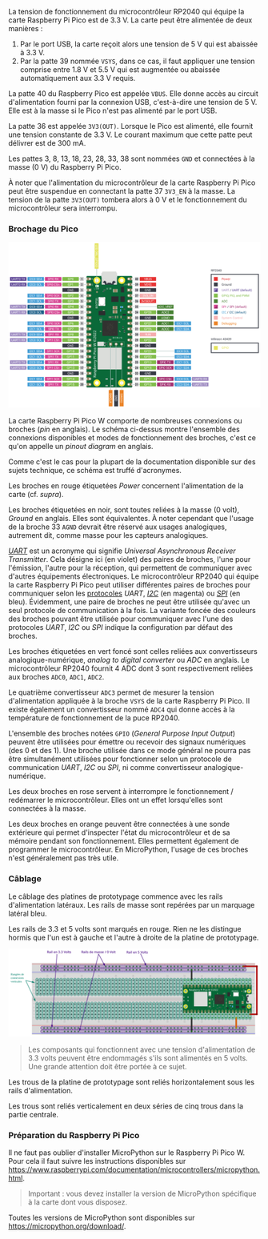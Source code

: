 La tension de fonctionnement du microcontrôleur RP2040 qui équipe la carte Raspberry Pi Pico est de 3.3 V. La carte peut être alimentée de
deux manières : 

1. Par le port USB, la carte reçoit alors une tension de 5 V qui est abaissée à 3.3 V.
2. Par la patte 39 nommée `VSYS`, dans ce cas, il faut appliquer une tension comprise entre 1.8 V
et 5.5 V qui est augmentée ou abaissée automatiquement aux 3.3 V requis. 

La patte 40 du Raspberry Pico est appelée `VBUS`. Elle donne accès au circuit d'alimentation fourni 
par la connexion USB, c'est-à-dire une tension de 5 V. Elle est à la masse si le Pico n'est pas
alimenté par le port USB.

La patte 36 est appelée `3V3(OUT)`. Lorsque le Pico est alimenté, elle fournit une tension constante
de 3.3 V.
Le courant maximum que cette patte peut délivrer est de 300 mA.

Les pattes 3, 8, 13, 18, 23, 28, 33, 38 sont nommées `GND` et connectées à la masse (0 V) du Raspberry
Pi Pico.

À noter que l'alimentation du microcontrôleur de la carte Raspberry Pi Pico peut être
suspendue en connectant la patte 37 `3V3_EN` à la masse. La tension de la patte `3V3(OUT)`
tombera alors à 0 V et le fonctionnement du microcontrôleur sera interrompu.

### Brochage du Pico

![identification des broches du Raspberry Pi Pico](../../Images/picow-pinout_wbg.svg)

La carte Raspberry Pi Pico W comporte de nombreuses connexions ou broches (_pin_ en anglais).
Le schéma ci-dessus montre l'ensemble des connexions disponibles et modes de fonctionnement des
broches, c'est ce qu'on appelle un _pinout diagram_ en anglais.

Comme c'est le cas pour la plupart de la documentation disponible sur des sujets 
technique, ce schéma est truffé d'acronymes.

Les broches en rouge étiquetées _Power_ concernent l'alimentation de la carte (cf. _supra_).

Les broches étiquetées en noir, sont toutes reliées à la masse (0 volt), _Ground_ en anglais.
Elles sont équivalentes.
À noter cependant que l'usage de la broche 33 `AGND` devrait être réservé aux usages analogiques,
autrement dit, comme masse pour les capteurs analogiques.
 
[_UART_](https://fr.wikipedia.org/wiki/UART) est un acronyme qui signifie _Universal Asynchronous Receiver Transmitter_.
Cela désigne ici (en violet) des paires de broches, l'une pour l'émission,
l'autre pour la réception, qui permettent de communiquer avec d'autres équipements
électroniques.
Le microcontrôleur RP2040 qui équipe la carte Raspberry Pi Pico peut utiliser
différentes paires de broches pour communiquer selon les
[protocoles](https://fr.wikipedia.org/wiki/Protocole_de_communication) _UART_,
[_I2C_](https://fr.wikipedia.org/wiki/I2C) (en magenta) 
ou [_SPI_](https://fr.wikipedia.org/wiki/Serial_Peripheral_Interface) (en bleu). 
Évidemment, une paire de broches ne peut être utilisée qu'avec un seul protocole 
de communication à la fois.
La variante foncée des couleurs des broches pouvant être utilisée pour communiquer
avec l'une des protocoles _UART_, _I2C_ ou _SPI_ indique la configuration par défaut
des broches.

Les broches étiquetées en vert foncé sont celles reliées aux convertisseurs
analogique-numérique, _analog to digital converter_ ou _ADC_ en anglais.
Le microcontrôleur RP2040 fournit 4 ADC dont 3 sont respectivement reliées aux
broches `ADC0`, `ADC1`, `ADC2`.

Le quatrième convertisseur `ADC3` permet de mesurer la tension d'alimentation
appliquée à la broche `VSYS` de la carte Raspberry Pi Pico.
Il existe également un convertisseur nommé `ADC4` qui donne accès à la
température de fonctionnement de la puce RP2040.

L'ensemble des broches notées `GPIO` (_General Purpose Input Output_) peuvent être utilisées
pour émettre ou recevoir des signaux numériques (des 0 et des 1).
Une broche utilisée dans ce mode général ne pourra pas être simultanément utilisées pour fonctionner
selon un protocole de communication _UART_, _I2C_ ou _SPI_, ni comme convertisseur analogique-numérique.

Les deux broches en rose servent à interrompre le fonctionnement / redémarrer
le microcontrôleur. Elles ont un effet lorsqu'elles sont connectées à la masse.

Les deux broches en orange peuvent être connectées à une sonde extérieure qui
permet d'inspecter l'état du microcontrôleur et de sa mémoire pendant son
fonctionnement. Elles permettent également de programmer le microcontrôleur.
En MicroPython, l'usage de ces broches n'est généralement pas très utile.

### Câblage

Le câblage des platines de prototypage commence avec les rails d'alimentation 
latéraux. Les rails de masse sont repérées par un marquage latéral bleu.

Les rails de 3.3 et 5 volts sont marqués en rouge.
Rien ne les distingue hormis que l'un est à gauche et l'autre à droite
de la platine de prototypage.

![câblage de l'alimentation d'une platine de prototypage à partir d'un Rasperry Pi Pico](assets/Base_proto_wbg.svg)

> Les composants qui fonctionnent avec une tension d'alimentation de 3.3 volts
> peuvent être endommagés s'ils sont alimentés en 5 volts. Une grande attention doit être
> portée à ce sujet.

Les trous de la platine de prototypage sont reliés horizontalement
sous les rails d'alimentation.

Les trous sont reliés verticalement en deux séries de cinq trous
dans la partie centrale.

### Préparation du Raspberry Pi Pico

Il ne faut pas oublier d'installer MicroPython sur le Raspberry Pi Pico W.
Pour cela il faut suivre les instructions disponibles sur
https://www.raspberrypi.com/documentation/microcontrollers/micropython.html.

> Important : vous devez installer la version de MicroPython spécifique à la carte 
> dont vous disposez.

Toutes les versions de MicroPython sont disponibles sur https://micropython.org/download/.
